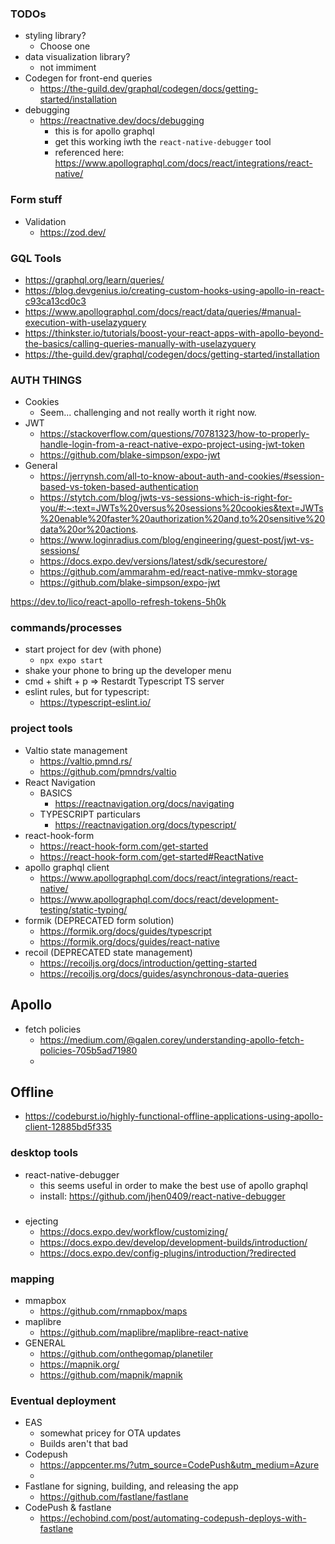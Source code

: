 ### TODOs
- styling library?
  - Choose one
- data visualization library?
  - not immiment
- Codegen for front-end queries
  - https://the-guild.dev/graphql/codegen/docs/getting-started/installation
- debugging
  - https://reactnative.dev/docs/debugging
    - this is for apollo graphql
    - get this working iwth the `react-native-debugger` tool
    - referenced here: https://www.apollographql.com/docs/react/integrations/react-native/

### Form stuff
- Validation
  - https://zod.dev/

### GQL Tools
- https://graphql.org/learn/queries/
- https://blog.devgenius.io/creating-custom-hooks-using-apollo-in-react-c93ca13cd0c3
- https://www.apollographql.com/docs/react/data/queries/#manual-execution-with-uselazyquery
- https://thinkster.io/tutorials/boost-your-react-apps-with-apollo-beyond-the-basics/calling-queries-manually-with-uselazyquery
- https://the-guild.dev/graphql/codegen/docs/getting-started/installation

### AUTH THINGS
- Cookies
  - Seem... challenging and not really worth it right now.
- JWT
  - https://stackoverflow.com/questions/70781323/how-to-properly-handle-login-from-a-react-native-expo-project-using-jwt-token
  - https://github.com/blake-simpson/expo-jwt
- General
  - https://jerrynsh.com/all-to-know-about-auth-and-cookies/#session-based-vs-token-based-authentication
  - https://stytch.com/blog/jwts-vs-sessions-which-is-right-for-you/#:~:text=JWTs%20versus%20sessions%20cookies&text=JWTs%20enable%20faster%20authorization%20and,to%20sensitive%20data%20or%20actions.
  - https://www.loginradius.com/blog/engineering/guest-post/jwt-vs-sessions/
  - https://docs.expo.dev/versions/latest/sdk/securestore/
  - https://github.com/ammarahm-ed/react-native-mmkv-storage
  - https://github.com/blake-simpson/expo-jwt

https://dev.to/lico/react-apollo-refresh-tokens-5h0k

### commands/processes
- start project for dev (with phone)
  - `npx expo start`
- shake your phone to bring up the developer menu
- cmd + shift + p => Restardt Typescript TS server
- eslint rules, but for typescript:
  - https://typescript-eslint.io/

### project tools
- Valtio state management
  - https://valtio.pmnd.rs/
  - https://github.com/pmndrs/valtio
- React Navigation
  - BASICS
    - https://reactnavigation.org/docs/navigating
  - TYPESCRIPT particulars
    - https://reactnavigation.org/docs/typescript/
- react-hook-form
  - https://react-hook-form.com/get-started
  - https://react-hook-form.com/get-started#ReactNative
- apollo graphql client
  - https://www.apollographql.com/docs/react/integrations/react-native/
  - https://www.apollographql.com/docs/react/development-testing/static-typing/
- formik (DEPRECATED form solution)
  - https://formik.org/docs/guides/typescript
  - https://formik.org/docs/guides/react-native 
- recoil (DEPRECATED state management)
  - https://recoiljs.org/docs/introduction/getting-started
  - https://recoiljs.org/docs/guides/asynchronous-data-queries

## Apollo
- fetch policies
  - https://medium.com/@galen.corey/understanding-apollo-fetch-policies-705b5ad71980
  - 
## Offline
- https://codeburst.io/highly-functional-offline-applications-using-apollo-client-12885bd5f335

### desktop tools
- react-native-debugger
  - this seems useful in order to make the best use of apollo graphql
  - install: https://github.com/jhen0409/react-native-debugger

###
- ejecting
  - https://docs.expo.dev/workflow/customizing/
  - https://docs.expo.dev/develop/development-builds/introduction/
  - https://docs.expo.dev/config-plugins/introduction/?redirected
### mapping
- mmapbox
  - https://github.com/rnmapbox/maps
- maplibre
  - https://github.com/maplibre/maplibre-react-native
- GENERAL
  - https://github.com/onthegomap/planetiler
  - https://mapnik.org/
  - https://github.com/mapnik/mapnik

### Eventual deployment
- EAS
  - somewhat pricey for OTA updates
  - Builds aren't that bad
- Codepush
  - https://appcenter.ms/?utm_source=CodePush&utm_medium=Azure
  - 
- Fastlane for signing, building, and releasing the app
  - https://github.com/fastlane/fastlane
- CodePush & fastlane
  - https://echobind.com/post/automating-codepush-deploys-with-fastlane